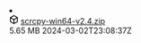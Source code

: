 <li data-view-component="true" class="Box-row d-flex flex-column flex-md-row">      <div data-view-component="true" class="d-flex flex-justify-start col-12 col-lg-9">
        <svg aria-hidden="true" height="16" viewBox="0 0 16 16" version="1.1" width="16" data-view-component="true" class="octicon octicon-package color-fg-muted">
    <path d="m8.878.392 5.25 3.045c.54.314.872.89.872 1.514v6.098a1.75 1.75 0 0 1-.872 1.514l-5.25 3.045a1.75 1.75 0 0 1-1.756 0l-5.25-3.045A1.75 1.75 0 0 1 1 11.049V4.951c0-.624.332-1.201.872-1.514L7.122.392a1.75 1.75 0 0 1 1.756 0ZM7.875 1.69l-4.63 2.685L8 7.133l4.755-2.758-4.63-2.685a.248.248 0 0 0-.25 0ZM2.5 5.677v5.372c0 .09.047.171.125.216l4.625 2.683V8.432Zm6.25 8.271 4.625-2.683a.25.25 0 0 0 .125-.216V5.677L8.75 8.432Z"></path>
</svg>
        <a href="/Genymobile/scrcpy/releases/download/v2.4/scrcpy-win64-v2.4.zip" rel="nofollow" data-turbo="false" data-view-component="true" class="Truncate">
    <span data-view-component="true" class="Truncate-text text-bold">scrcpy-win64-v2.4.zip</span>
    <span data-view-component="true" class="Truncate-text"></span>
</a></div>      <div data-view-component="true" class="d-flex flex-auto flex-justify-end col-md-4 ml-3 ml-md-0 mt-1 mt-md-0 pl-1 pl-md-0">
          <span style="white-space: nowrap;" data-view-component="true" class="color-fg-muted text-sm-left flex-auto ml-md-3">5.65 MB</span>
          <span style="white-space: nowrap;" data-view-component="true" class="color-fg-muted text-right flex-shrink-0 flex-grow-0 ml-3"><relative-time datetime="2024-03-02T23:08:37Z" class="no-wrap" prefix="" title="Mar 3, 2024, 2:38 AM GMT+3:30">2024-03-02T23:08:37Z</relative-time></span>
</div></li>
